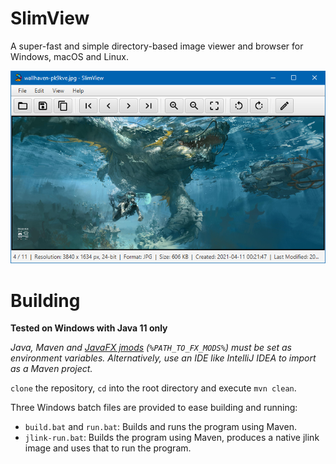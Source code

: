 # SlimView

A super-fast and simple directory-based image viewer and browser for Windows, macOS and Linux.

![Screenshot](https://github.com/antikmozib/SlimView/blob/master/screenshot.png?raw=true)

<h1>Building</h1>

**Tested on Windows with Java 11 only**

_Java, Maven and [JavaFX jmods](https://openjfx.io/openjfx-docs/) (`%PATH_TO_FX_MODS%`) must be set as environment variables. Alternatively, use an IDE like IntelliJ IDEA to import as a Maven project._

`clone` the repository, `cd` into the root directory and execute `mvn clean`.

Three Windows batch files are provided to ease building and running:

* `build.bat` and `run.bat`: Builds and runs the program using Maven.
* `jlink-run.bat`: Builds the program using Maven, produces a native jlink image and uses that to run the program.
